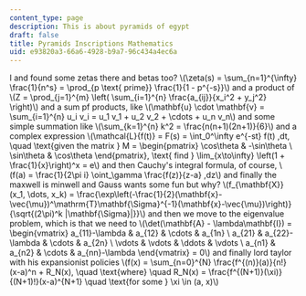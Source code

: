 ```yaml
---
content_type: page
description: This is about pyramids of egypt
draft: false
title: Pyramids Inscriptions Mathematics
uid: e93820a3-66a6-4928-b9a7-96c434a4ec6a
---
```

I and found some zetas there and betas too? \\(\zeta(s) = \sum_{n=1}^{\infty} \frac{1}{n^s} = \prod_{p \text{ prime}} \frac{1}{1 - p^{-s}}\\) and a product of \\(Z = \prod_{j=1}^{m} \left( \sum_{i=1}^{n} \frac{a_{ij}}{x_i^2 + y_j^2} \right)\\) and a sum pf products, like \\(\mathbf{u} \cdot \mathbf{v} = \sum_{i=1}^{n} u_i v_i = u_1 v_1 + u_2 v_2 + \cdots + u_n v_n\\) and some simple summation like \\(\sum_{k=1}^{n} k^2 = \frac{n(n+1)(2n+1)}{6}\\) and a complex expression \\(\mathcal{L}\{f(t)\} = F(s) = \int_0^\infty e^{-st} f(t) \,dt, \quad \text{given the matrix } M = \begin{pmatrix} \cos\theta & -\sin\theta \\ \sin\theta & \cos\theta \end{pmatrix}, \text{ find } \lim_{x\to\infty} \left(1 + \frac{1}{x}\right)^x = e\\) and then Cauchy's integral formula, of course, \\(f(a) = \frac{1}{2\pi i} \oint_\gamma \frac{f(z)}{z-a} \,dz\\) and finally the maxwell is minwell and Gauss wants some fun but why? \\(f_{\mathbf{X}}(x_1, \dots, x_k) = \frac{\exp\left(-\frac{1}{2}(\mathbf{x}-\vec{\mu})^\mathrm{T}\mathbf{\Sigma}^{-1}(\mathbf{x}-\vec{\mu})\right)}{\sqrt{(2\pi)^k |\mathbf{\Sigma}|}}\\) and then we move to the eigenvalue problem, which is that we need to \\(\det(\mathbf{A} - \lambda\mathbf{I}) = \begin{vmatrix} a_{11}-\lambda & a_{12} & \cdots & a_{1n} \\ a_{21} & a_{22}-\lambda & \cdots & a_{2n} \\ \vdots & \vdots & \ddots & \vdots \\ a_{n1} & a_{n2} & \cdots & a_{nn}-\lambda \end{vmatrix} = 0\\) and finally lord taylor with his expansionist policies \\(f(x) = \sum_{n=0}^{N} \frac{f^{(n)}(a)}{n!}(x-a)^n + R_N(x), \quad \text{where} \quad R_N(x) = \frac{f^{(N+1)}(\xi)}{(N+1)!}(x-a)^{N+1} \quad \text{for some } \xi \in (a, x)\\)